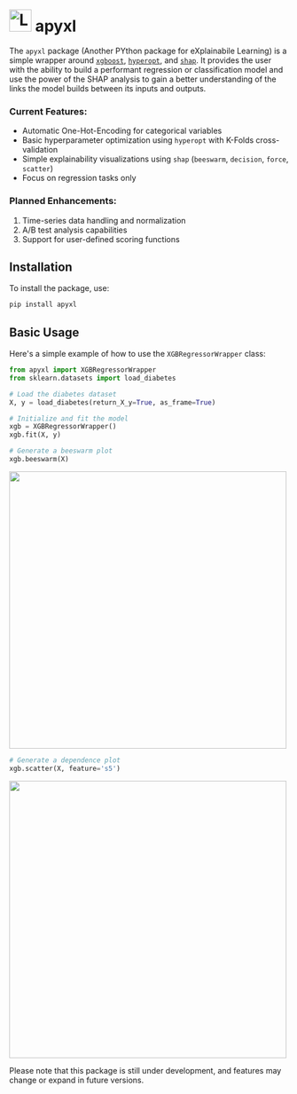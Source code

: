 # <img src="https://github.com/CyrilJl/apyxl/blob/main/_static/logo.svg" alt="Logo OptiMask" width="40" height="40"> apyxl

The ``apyxl`` package (Another PYthon package for eXplainabile Learning) is a simple wrapper around [`xgboost`](https://xgboost.readthedocs.io/en/stable/python/index.html), [`hyperopt`](https://hyperopt.github.io/hyperopt/), and [`shap`](https://shap.readthedocs.io/en/latest/). It provides the user with the ability to build a performant regression or classification model and use the power of the SHAP analysis to gain a better understanding of the links the model builds between its inputs and outputs.

### Current Features:
- Automatic One-Hot-Encoding for categorical variables
- Basic hyperparameter optimization using `hyperopt` with K-Folds cross-validation
- Simple explainability visualizations using `shap` (`beeswarm`, `decision`, `force`, `scatter`)
- Focus on regression tasks only

### Planned Enhancements:
1. Time-series data handling and normalization
2. A/B test analysis capabilities
3. Support for user-defined scoring functions

## Installation
To install the package, use:
```bash
pip install apyxl
```

## Basic Usage
Here's a simple example of how to use the `XGBRegressorWrapper` class:
```python
from apyxl import XGBRegressorWrapper
from sklearn.datasets import load_diabetes

# Load the diabetes dataset
X, y = load_diabetes(return_X_y=True, as_frame=True)

# Initialize and fit the model
xgb = XGBRegressorWrapper()
xgb.fit(X, y)

# Generate a beeswarm plot
xgb.beeswarm(X)
```
<img src="https://github.com/CyrilJl/apyxl/blob/main/_static/beeswarm.png" width="500">

```python
# Generate a dependence plot
xgb.scatter(X, feature='s5')
```
<img src="https://github.com/CyrilJl/apyxl/blob/main/_static/dependence.png" width="500">

Please note that this package is still under development, and features may change or expand in future versions.
